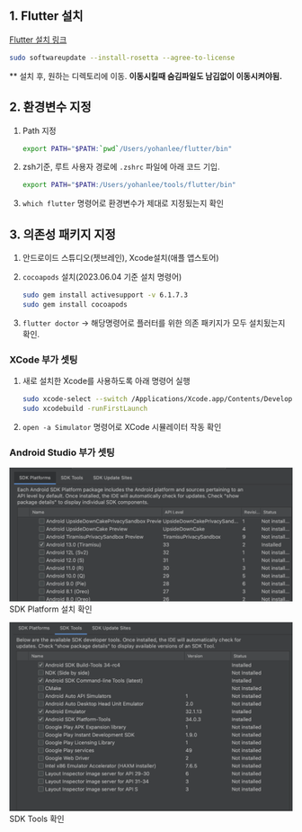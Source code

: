 ## 1. Flutter 설치

[Flutter 설치 링크](https://docs.flutter.dev/get-started/install/macos#get-sdk)

```bash
sudo softwareupdate --install-rosetta --agree-to-license
```

** 설치 후, 원하는 디렉토리에 이동. **이동시킬때 숨김파일도 남김없이 이동시켜야됨.**

## 2. 환경변수 지정

1. Path 지정
    
    ```bash
    export PATH="$PATH:`pwd`/Users/yohanlee/flutter/bin"
    ```
    
2. zsh기준, 루트 사용자 경로에 `.zshrc` 파일에 아래 코드 기입.
    
    ```bash
    export PATH="$PATH:/Users/yohanlee/tools/flutter/bin"
    ```
    
3. `which flutter` 명령어로 환경변수가 제대로 지정됬는지 확인

## 3. 의존성 패키지 지정

1. 안드로이드 스튜디오(젯브레인), Xcode설치(애플 앱스토어)
2. `cocoapods` 설치(2023.06.04 기준 설치 명령어)
    
    ```bash
    sudo gem install activesupport -v 6.1.7.3
    sudo gem install cocoapods
    ```
    
3. `flutter doctor` → 해당명령어로 플러터를 위한 의존 패키지가 모두 설치됬는지 확인.

### XCode 부가 셋팅

1. 새로 설치한 Xcode를 사용하도록 아래 명령어 실행
    
    ```bash
    sudo xcode-select --switch /Applications/Xcode.app/Contents/Developer
    sudo xcodebuild -runFirstLaunch
    ```
    
2. `open -a Simulator` 명령어로 XCode 시뮬레이터 작동 확인 

### Android Studio 부가 셋팅

![SDK Platform 설치 확인](./images/confirm_SDK_Setup.png)
SDK Platform 설치 확인


![SDK Tools 확인](./images/confirm_SDK_tool.png)
SDK Tools 확인

